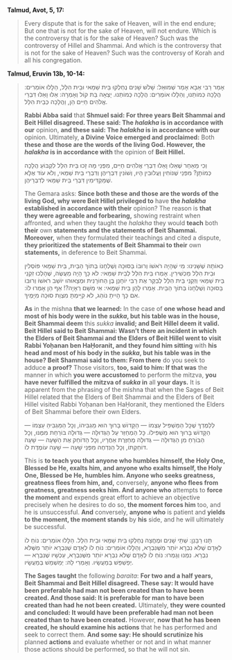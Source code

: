 
**Talmud, Avot, 5, 17:**

> Every dispute that is for the sake of Heaven, will in the end endure; But one that is not for the sake of Heaven, will not endure. Which is the controversy that is for the sake of Heaven? Such was the controversy of Hillel and Shammai. And which is the controversy that is not for the sake of Heaven? Such was the controversy of Korah and all his congregation.

**Talmud, Eruvin 13b, 10-14:**

> 
> אָמַר רַבִּי אַבָּא אָמַר שְׁמוּאֵל: שָׁלֹשׁ שָׁנִים נֶחְלְקוּ בֵּית שַׁמַּאי וּבֵית הִלֵּל, הַלָּלוּ אוֹמְרִים: הֲלָכָה כְּמוֹתֵנוּ, וְהַלָּלוּ אוֹמְרִים: הֲלָכָה כְּמוֹתֵנוּ. יָצְאָה בַּת קוֹל וְאָמְרָה: אֵלּוּ וָאֵלּוּ דִּבְרֵי אֱלֹהִים חַיִּים הֵן, וַהֲלָכָה כְּבֵית הִלֵּל.
> 
> **Rabbi Abba said** that **Shmuel said: For three years Beit Shammai and Beit Hillel disagreed. These said: The _halakha_ is in accordance with our** opinion, **and these said: The _halakha_ is in accordance with our** opinion. Ultimately, **a Divine Voice emerged and proclaimed:** Both **these and those are the words of the living God. However, the _halakha_ is in accordance with** the opinion of **Beit Hillel.**
> 
> וְכִי מֵאַחַר שֶׁאֵלּוּ וָאֵלּוּ דִּבְרֵי אֱלֹהִים חַיִּים, מִפְּנֵי מָה זָכוּ בֵּית הִלֵּל לִקְבּוֹעַ הֲלָכָה כְּמוֹתָן? מִפְּנֵי שֶׁנּוֹחִין וַעֲלוּבִין הָיוּ, וְשׁוֹנִין דִּבְרֵיהֶן וְדִבְרֵי בֵּית שַׁמַּאי, וְלֹא עוֹד אֶלָּא שֶׁמַּקְדִּימִין דִּבְרֵי בֵּית שַׁמַּאי לְדִבְרֵיהֶן.
> 
> The Gemara asks: **Since both these and those are the words of the living God, why were Beit Hillel privileged to** have **the _halakha_ established in accordance with their** opinion? The reason is **that they were agreeable and forbearing,** showing restraint when affronted, and when they taught the _halakha_ they would **teach** both **their** own **statements and the statements of Beit Shammai. Moreover,** when they formulated their teachings and cited a dispute, **they prioritized the statements of Beit Shammai to their** own **statements,** in deference to Beit Shammai.
> 
> כְּאוֹתָהּ שֶׁשָּׁנִינוּ: מִי שֶׁהָיָה רֹאשׁוֹ וְרוּבּוֹ בַּסּוּכָּה וְשֻׁלְחָנוֹ בְּתוֹךְ הַבַּיִת, בֵּית שַׁמַּאי פּוֹסְלִין וּבֵית הִלֵּל מַכְשִׁירִין. אָמְרוּ בֵּית הִלֵּל לְבֵית שַׁמַּאי: לֹא כָּךְ הָיָה מַעֲשֶׂה, שֶׁהָלְכוּ זִקְנֵי בֵּית שַׁמַּאי וְזִקְנֵי בֵּית הִלֵּל לְבַקֵּר אֶת רַבִּי יוֹחָנָן בֶּן הַחוֹרָנִית וּמְצָאוּהוּ יוֹשֵׁב רֹאשׁוֹ וְרוּבּוֹ בַּסּוּכָּה וְשֻׁלְחָנוֹ בְּתוֹךְ הַבַּיִת. אָמְרוּ לָהֶן בֵּית שַׁמַּאי: אִי מִשָּׁם רְאָיָה?! אַף הֵן אָמְרוּ לוֹ: אִם כָּךְ הָיִיתָ נוֹהֵג, לֹא קִיַּימְתָּ מִצְוַת סוּכָּה מִיָּמֶיךָ.
> 
> **As** in the mishna **that we learned:** In the case of **one whose head and most of his body were in the _sukka_, but his table was in the house, Beit Shammai deem** this _sukka_ **invalid; and Beit Hillel deem it valid. Beit Hillel said to Beit Shammai: Wasn’t there an incident in which the Elders of Beit Shammai and the Elders of Beit Hillel went to visit Rabbi Yoḥanan ben HaḤoranit, and they found him sitting** with **his head and most of his body in the _sukka_, but his table was in the house? Beit Shammai said to them: From there** do you seek to adduce **a proof?** Those visitors, **too, said to him: If that was** the manner in which **you were accustomed** to perform the mitzva, **you have never fulfilled the mitzva of _sukka_ in** all **your days.** It is apparent from the phrasing of the mishna that when the Sages of Beit Hillel related that the Elders of Beit Shammai and the Elders of Beit Hillel visited Rabbi Yoḥanan ben HaḤoranit, they mentioned the Elders of Beit Shammai before their own Elders.
> 
> לְלַמֶּדְךָ שֶׁכׇּל הַמַּשְׁפִּיל עַצְמוֹ — הַקָּדוֹשׁ בָּרוּךְ הוּא מַגְבִּיהוֹ, וְכׇל הַמַּגְבִּיהַּ עַצְמוֹ — הַקָּדוֹשׁ בָּרוּךְ הוּא מַשְׁפִּילוֹ. כׇּל הַמְחַזֵּר עַל הַגְּדוּלָּה — גְּדוּלָּה בּוֹרַחַת מִמֶּנּוּ, וְכׇל הַבּוֹרֵחַ מִן הַגְּדוּלָּה — גְּדוּלָּה מְחַזֶּרֶת אַחֲרָיו, וְכׇל הַדּוֹחֵק אֶת הַשָּׁעָה — שָׁעָה דּוֹחַקְתּוֹ, וְכׇל הַנִּדְחֶה מִפְּנֵי שָׁעָה — שָׁעָה עוֹמֶדֶת לוֹ.
> 
> This is **to teach you that anyone who humbles himself, the Holy One, Blessed be He, exalts him, and anyone who exalts himself, the Holy One, Blessed be He, humbles him. Anyone who seeks greatness, greatness flees from him, and,** conversely, **anyone who flees from greatness, greatness seeks him. And anyone who** attempts to **force the moment** and expends great effort to achieve an objective precisely when he desires to do so, **the moment forces him** too, and he is unsuccessful. **And** conversely, **anyone who** is patient and **yields to the moment, the moment stands** by **his** side, and he will ultimately be successful.
> 
> תָּנוּ רַבָּנַן: שְׁתֵּי שָׁנִים וּמֶחֱצָה נֶחְלְקוּ בֵּית שַׁמַּאי וּבֵית הִלֵּל. הַלָּלוּ אוֹמְרִים: נוֹחַ לוֹ לְאָדָם שֶׁלֹּא נִבְרָא יוֹתֵר מִשֶּׁנִּבְרָא, וְהַלָּלוּ אוֹמְרִים: נוֹחַ לוֹ לְאָדָם שֶׁנִּבְרָא יוֹתֵר מִשֶּׁלֹּא נִבְרָא. נִמְנוּ וְגָמְרוּ: נוֹחַ לוֹ לְאָדָם שֶׁלֹּא נִבְרָא יוֹתֵר מִשֶּׁנִּבְרָא, עַכְשָׁיו שֶׁנִּבְרָא — יְפַשְׁפֵּשׁ בְּמַעֲשָׂיו. וְאָמְרִי לַהּ: יְמַשְׁמֵשׁ בְּמַעֲשָׂיו.
> 
> **The Sages taught** the following _baraita_: **For two and a half years, Beit Shammai and Beit Hillel disagreed. These say: It would have been preferable had man not been created than to have been created. And those said: It is preferable for man to have been created than had he not been created.** Ultimately, **they were counted and concluded: It would have been preferable had man not been created than to have been created.** However, **now that he has been created, he should examine his actions** that he has performed and seek to correct them. **And some say: He should scrutinize his** planned **actions** and evaluate whether or not and in what manner those actions should be performed, so that he will not sin.